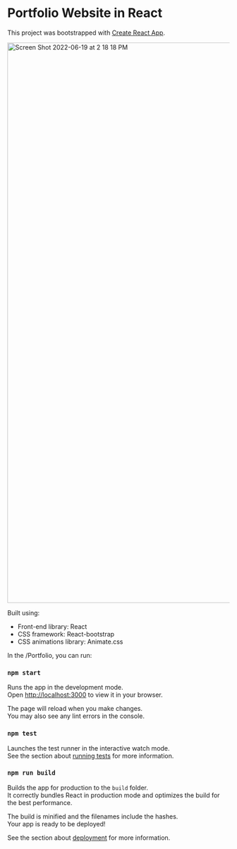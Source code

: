 #  Portfolio Website in React

This project was bootstrapped with [Create React App](https://github.com/facebook/create-react-app).


<img width="1266" alt="Screen Shot 2022-06-19 at 2 18 18 PM" src="https://user-images.githubusercontent.com/84308540/201940027-476028da-f84f-4ac6-a9e9-310fdf89895b.png">

Built using:

- Front-end library: React
- CSS framework: React-bootstrap
- CSS animations library: Animate.css

In the /Portfolio, you can run:

### `npm start`

Runs the app in the development mode.\
Open [http://localhost:3000](http://localhost:3000) to view it in your browser.

The page will reload when you make changes.\
You may also see any lint errors in the console.

### `npm test`

Launches the test runner in the interactive watch mode.\
See the section about [running tests](https://facebook.github.io/create-react-app/docs/running-tests) for more information.

### `npm run build`

Builds the app for production to the `build` folder.\
It correctly bundles React in production mode and optimizes the build for the best performance.

The build is minified and the filenames include the hashes.\
Your app is ready to be deployed!

See the section about [deployment](https://facebook.github.io/create-react-app/docs/deployment) for more information.
